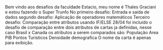Bem vindo aos desafios da faculdade Estacio, meu nome é Thales Graciani e estou fazendo o Super Trunfo
No primeiro desafio: Entrada e saída de dados
segundo desafio: Aplicação de operadores matemáticos
Terceiro desafio: Comparação entre atributos usando IF/ELSE
28/04 foi incluido o desafio de comparação entre dois atributos de cartas ja definidas, nesse caso Brasil x Canada
os atributos a serem comparados são:
População
Area
PIB
Pontos Turisticos
Densidade demografica
O nome da carta é apenas para exibição.

